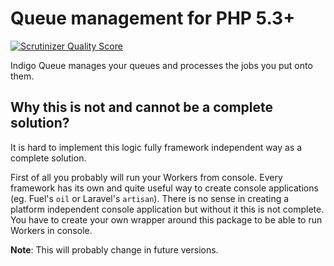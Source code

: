 Queue management for PHP 5.3+
=============================
[![Scrutinizer Quality Score](https://scrutinizer-ci.com/g/indigophp/queue/badges/quality-score.png?s=f4430a96533eeeb1ada9724d747411427649189a)](https://scrutinizer-ci.com/g/indigophp/queue/)

Indigo Queue manages your queues and processes the jobs you put onto them.


Why this is not and cannot be a complete solution?
--------------------------------------------------

It is hard to implement this logic fully framework independent way as a complete solution.

First of all you probably will run your Workers from console. Every framework has its own and quite useful way to create console applications (eg. Fuel's `oil` or Laravel's `artisan`). There is no sense in creating a platform independent console application but without it this is not complete. You have to create your own wrapper around this package to be able to run Workers in console.

__Note__: This will probably change in future versions.
